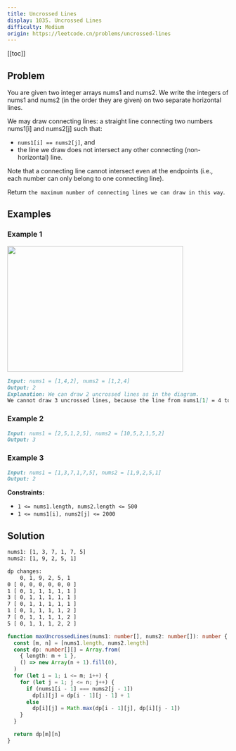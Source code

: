 ```yaml
---
title: Uncrossed Lines
display: 1035. Uncrossed Lines
difficulty: Medium
origin: https://leetcode.cn/problems/uncrossed-lines
---
```


[[toc]]

## Problem

You are given two integer arrays nums1 and nums2. We write the integers of nums1 and nums2 (in the order they are given) on two separate horizontal lines.

We may draw connecting lines: a straight line connecting two numbers nums1[i] and nums2[j] such that:

- `nums1[i] == nums2[j]`, and
- the line we draw does not intersect any other connecting (non-horizontal) line.

Note that a connecting line cannot intersect even at the endpoints (i.e., each number can only belong to one connecting line).

Return `the maximum number of connecting lines we can draw in this way`.

## Examples

### Example 1

<img alt="" src="https://assets.leetcode.com/uploads/2019/04/26/142.png" style="width: 400px; height: 286px;" />

```md
Input: nums1 = [1,4,2], nums2 = [1,2,4]
Output: 2
Explanation: We can draw 2 uncrossed lines as in the diagram.
We cannot draw 3 uncrossed lines, because the line from nums1[1] = 4 to nums2[2] = 4 will intersect the line from nums1[2]=2 to nums2[1]=2.
```

### Example 2

```md
Input: nums1 = [2,5,1,2,5], nums2 = [10,5,2,1,5,2]
Output: 3
```

### Example 3

```md
Input: nums1 = [1,3,7,1,7,5], nums2 = [1,9,2,5,1]
Output: 2
```

**Constraints:**

- `1 <= nums1.length, nums2.length <= 500`
- `1 <= nums1[i], nums2[j] <= 2000`

## Solution

```txt
nums1: [1, 3, 7, 1, 7, 5]
nums2: [1, 9, 2, 5, 1]

dp changes:
    0, 1, 9, 2, 5, 1 
0 [ 0, 0, 0, 0, 0, 0 ]
1 [ 0, 1, 1, 1, 1, 1 ]
3 [ 0, 1, 1, 1, 1, 1 ]
7 [ 0, 1, 1, 1, 1, 1 ]
1 [ 0, 1, 1, 1, 1, 2 ]
7 [ 0, 1, 1, 1, 1, 2 ]
5 [ 0, 1, 1, 1, 2, 2 ]
```

```ts
function maxUncrossedLines(nums1: number[], nums2: number[]): number {
  const [m, n] = [nums1.length, nums2.length]
  const dp: number[][] = Array.from(
    { length: m + 1 },
    () => new Array(n + 1).fill(0),
  )
  for (let i = 1; i <= m; i++) {
    for (let j = 1; j <= n; j++) {
      if (nums1[i - 1] === nums2[j - 1])
        dp[i][j] = dp[i - 1][j - 1] + 1
      else
        dp[i][j] = Math.max(dp[i - 1][j], dp[i][j - 1])
    }
  }

  return dp[m][n]
}
```

